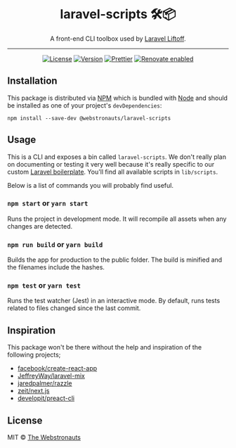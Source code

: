 <div align="center">

# laravel-scripts 🛠📦

A front-end CLI toolbox used by [Laravel Liftoff](https://github.com/webstronauts/laravel-liftoff).

<hr />

[![License](https://img.shields.io/github/license/webstronauts/laravel-scripts.svg)](LICENSE.md)
[![Version](https://img.shields.io/npm/v/@webstronauts/laravel-scripts.svg)](https://www.npmjs.com/package/@webstronauts/laravel-scripts)
[![Prettier](https://img.shields.io/badge/code_style-prettier-ff69b4.svg)](https://github.com/prettier/prettier)
[![Renovate enabled](https://img.shields.io/badge/renovate-enabled-brightgreen.svg)](https://renovateapp.com/)

</div>

## Installation

This package is distributed via [NPM](https://www.npmjs.com/package/@webstronauts/laravel-scripts) which is bundled with [Node](https://nodejs.org/) and should be installed as one of your project's `devDependencies`:

```
npm install --save-dev @webstronauts/laravel-scripts
```

## Usage

This is a CLI and exposes a bin called `laravel-scripts`. We don't really plan on documenting or testing it very well because it's really specific to our custom [Laravel boilerplate](https://github.com/webstronauts/laravel-liftoff). You'll find all available scripts in `lib/scripts`.

Below is a list of commands you will probably find useful.

### `npm start` or `yarn start`

Runs the project in development mode. It will recompile all assets when any changes are detected.

### `npm run build` or `yarn build`

Builds the app for production to the public folder. The build is minified and the filenames include the hashes.

### `npm test` or `yarn test`

Runs the test watcher (Jest) in an interactive mode. By default, runs tests related to files changed since the last commit.

## Inspiration

This package won't be there without the help and inspiration of the following projects;

* [facebook/create-react-app](https://github.com/facebook/create-react-app)
* [JeffreyWay/laravel-mix](https://github.com/JeffreyWay/laravel-mix)
* [jaredpalmer/razzle](https://github.com/jaredpalmer/razzle)
* [zeit/next.js](https://github.com/zeit/next.js)
* [developit/preact-cli](https://github.com/developit/preact-cli)

## License

MIT © [The Webstronauts](https://www.webstronauts.co?utm_source=github&utm_medium=readme&utm_content=laravel-scripts)
